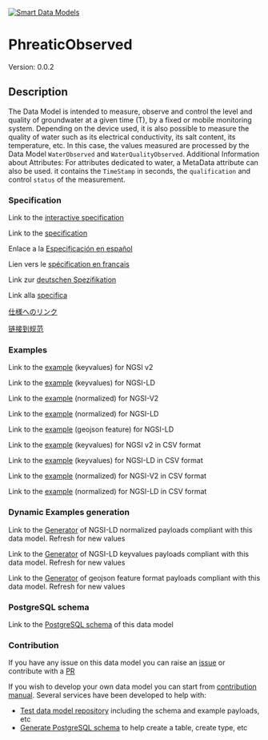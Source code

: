 [![Smart Data Models](https://smartdatamodels.org/wp-content/uploads/2022/01/SmartDataModels_logo.png "Logo")](https://smartdatamodels.org)
# PhreaticObserved
Version: 0.0.2

## Description 

The Data Model is intended to measure, observe and control the level and quality of groundwater at a given time (T), by a fixed or mobile monitoring system. Depending on the device used, it is also possible to measure the quality of water such as its electrical conductivity, its salt content, its temperature, etc. In this case, the values measured are processed by the Data Model `WaterObserved` and `WaterQualityObserved`. Additional Information about Attributes: For attributes dedicated to water, a MetaData attribute can also be used. it contains the `TimeStamp` in seconds, the `qualification` and control `status` of the measurement.
### Specification

Link to the [interactive specification](https://swagger.lab.fiware.org/?url=https://smart-data-models.github.io/dataModel.Environment/PhreaticObserved/swagger.yaml)

Link to the [specification](https://github.com/smart-data-models/dataModel.Environment/blob/master/PhreaticObserved/doc/spec.md)

Enlace a la [Especificación en español](https://github.com/smart-data-models/dataModel.Environment/blob/master/PhreaticObserved/doc/spec_ES.md)

Lien vers le [spécification en français](https://github.com/smart-data-models/dataModel.Environment/blob/master/PhreaticObserved/doc/spec_FR.md)

Link zur [deutschen Spezifikation](https://github.com/smart-data-models/dataModel.Environment/blob/master/PhreaticObserved/doc/spec_DE.md)

Link alla [specifica](https://github.com/smart-data-models/dataModel.Environment/blob/master/PhreaticObserved/doc/spec_IT.md)

[仕様へのリンク](https://github.com/smart-data-models/dataModel.Environment/blob/master/PhreaticObserved/doc/spec_JA.md)

[链接到规范](https://github.com/smart-data-models/dataModel.Environment/blob/master/PhreaticObserved/doc/spec_ZH.md)
### Examples

Link to the [example](https://smart-data-models.github.io/dataModel.Environment/PhreaticObserved/examples/example.json) (keyvalues) for NGSI v2

Link to the [example](https://smart-data-models.github.io/dataModel.Environment/PhreaticObserved/examples/example.jsonld) (keyvalues) for NGSI-LD

Link to the [example](https://smart-data-models.github.io/dataModel.Environment/PhreaticObserved/examples/example-normalized.json) (normalized) for NGSI-V2

Link to the [example](https://smart-data-models.github.io/dataModel.Environment/PhreaticObserved/examples/example-normalized.jsonld) (normalized) for NGSI-LD

Link to the [example](https://smart-data-models.github.io/dataModel.Environment/PhreaticObserved/examples/example-geojsonfeature.json) (geojson feature) for NGSI-LD

Link to the [example](https://smart-data-models.github.io/dataModel.Environment/PhreaticObserved/examples/example.json.csv) (keyvalues) for NGSI v2 in CSV format

Link to the [example](https://smart-data-models.github.io/dataModel.Environment/PhreaticObserved/examples/example.jsonld.csv) (keyvalues) for NGSI-LD in CSV format

Link to the [example](https://smart-data-models.github.io/dataModel.Environment/PhreaticObserved/examples/example-normalized.json.csv) (normalized) for NGSI-V2 in CSV format

Link to the [example](https://smart-data-models.github.io/dataModel.Environment/PhreaticObserved/examples/example-normalized.jsonld.csv) (normalized) for NGSI-LD in CSV format
### Dynamic Examples generation

Link to the [Generator](https://smartdatamodels.org/extra/ngsi-ld_generator.php?schemaUrl=https://raw.githubusercontent.com/smart-data-models/dataModel.Environment/master/PhreaticObserved/schema.json&email=info@smartdatamodels.org) of NGSI-LD normalized payloads compliant with this data model. Refresh for new values

Link to the [Generator](https://smartdatamodels.org/extra/ngsi-ld_generator_keyvalues.php?schemaUrl=https://raw.githubusercontent.com/smart-data-models/dataModel.Environment/master/PhreaticObserved/schema.json&email=info@smartdatamodels.org) of NGSI-LD keyvalues payloads compliant with this data model. Refresh for new values

Link to the [Generator](https://smartdatamodels.org/extra/geojson_features_generator.php?schemaUrl=https://raw.githubusercontent.com/smart-data-models/dataModel.Environment/master/PhreaticObserved/schema.json&email=info@smartdatamodels.org) of geojson feature format payloads compliant with this data model. Refresh for new values
### PostgreSQL schema

Link to the [PostgreSQL schema](https://smart-data-models.github.io/dataModel.Environment/PhreaticObserved/schema.sql) of this data model
### Contribution

 If you have any issue on this data model you can raise an [issue](https://github.com/smart-data-models/dataModel.Environment/issues)  or contribute with a [PR](https://github.com/smart-data-models/dataModel.Environment/pulls)

 If you wish to develop your own data model you can start from [contribution manual](https://bit.ly/contribution_manual). Several services have been developed to help with: 
 - [Test data model repository](https://smartdatamodels.org/index.php/data-models-contribution-api/) including the schema and example payloads, etc
 - [Generate PostgreSQL schema](https://smartdatamodels.org/index.php/sql-service/) to help create a table, create type, etc